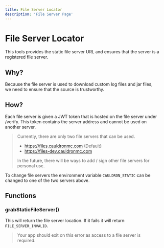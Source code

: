 ```yaml
---
title: File Server Locator
description: 'File Server Page'
---
```

# File Server Locator

This tools provides the static file server URL and ensures that the server is a registered file server.

## Why?

Because the file server is used to download custom log files and jar files, we need to ensure that the source is trustworthy.

## How?

Each file server is given a JWT token that is hosted on the file server under /verify. This token contains the server address and cannot be used on another server.


> Currently, there are only two file servers that can be used.
> + https://files.cauldronmc.com (Default)
> + https://files-dev.cauldronmc.com
> 
> In the future, there will be ways to add / sign other file servers for personal use. 

To change file servers the environment variable `CAULDRON_STATIC` can be changed to one of the two servers above.
## Functions

### grabStaticFileServer()

This will return the file server location. If it fails it will return `FILE_SERVER_INVALID`.
> Your app should exit on this error as access to a file server is required.